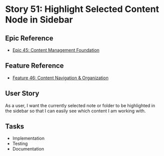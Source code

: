 # Story 51: Highlight Selected Content Node in Sidebar

## Epic Reference
- [Epic 45: Content Management Foundation](../1-epics/2-to-refine/45-epic-content_management_foundation.md)

## Feature Reference
- [Feature 46: Content Navigation & Organization](../2-features/1-ready/46-feature-content_navigation_and_organization.md)

## User Story
As a user, I want the currently selected note or folder to be highlighted in the sidebar so that I can easily see which content I am working with.

## Tasks
- Implementation
- Testing
- Documentation 
